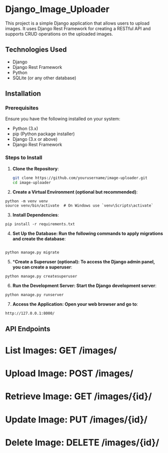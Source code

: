 # Django_Image_Uploader
This project is a simple Django application that allows users to upload images. It uses Django Rest Framework for creating a RESTful API and supports CRUD operations on the uploaded images.

## Technologies Used

- Django
- Django Rest Framework
- Python
- SQLite (or any other database)

## Installation

### Prerequisites

Ensure you have the following installed on your system:

- Python (3.x)
- pip (Python package installer)
- Django (3.x or above)
- Django Rest Framework

### Steps to Install

1. **Clone the Repository**:
   ```bash
   git clone https://github.com/yourusername/image-uploader.git
   cd image-uploader
   ```
2. **Create a Virtual Environment (optional but recommended)**:
```
python -m venv venv
source venv/bin/activate  # On Windows use `venv\Scripts\activate`
```

3. **Install Dependencies**:

```
pip install -r requirements.txt
```

4. **Set Up the Database: Run the following commands to apply migrations and create the database**:

```

python manage.py migrate

```
5. ***Create a Superuser (optional): To access the Django admin panel, you can create a superuser**:

```
python manage.py createsuperuser
```

6. **Run the Development Server: Start the Django development server**:

```
python manage.py runserver

```
7. **Access the Application: Open your web browser and go to**:

```
http://127.0.0.1:8000/

```


## API Endpoints

# List Images: GET /images/
# Upload Image: POST /images/
# Retrieve Image: GET /images/{id}/
# Update Image: PUT /images/{id}/
# Delete Image: DELETE /images/{id}/


